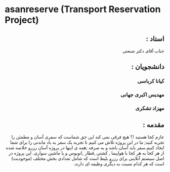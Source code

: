 # asanreserve (Transport Reservation Project)
<div dir='rtl' align='right'>

## استاد :
جناب آقای دکتر صنعتی

## دانشجویان :
### کیانا کرباسی
### مهدیس اکبری جهانی
### مهزاد تشکری


## مقدمه :
عازم کجا هستید !؟
هیچ فرقی نمی کند این حق شماست که سفری آسان و مطمئن را تجربه کنید;
ما در این پروژه تلاش می کنیم تا تجربه یک سفر به یاد ماندنی را برای شما
ایجاد کنیم.سفر باید آسان باشد و به صرفه ;همه ی اینها در پروژه آسان رزرو
خلاصه شده از هر کجا به هر کجا با هواپیما , کشتی ,قطار ,اتوبوس و یا
ماشین سواری. این پروژه در اصل سیستم آنلاینی برای رزرو بلیط است که
شامل تعدادی بخش مختلف (موجودیت) است که هر کدام نسبت به دیگری
وظیفه ای دارند.


</div>
